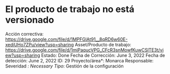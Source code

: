 # El producto de trabajo no está versionado

Acción correctiva: https://drive.google.com/file/d/1MPFGlAt91__8qRD6w60E-xediUHo7ZPu/view?usp=sharing
Asset/Producto de trabajo: https://drive.google.com/file/d/1mjPaqucVPG_CFcR3snMowfKuwCSlTE3t/view?usp=sharing
Estado: Done
Fecha de Corrección: June 3, 2022
Fecha de detección: June 2, 2022
ID: 29
Proyecto/área*: Monarca
Responsable:  
Severidad *: Necessary
Tipo*: Gestión de la configuración